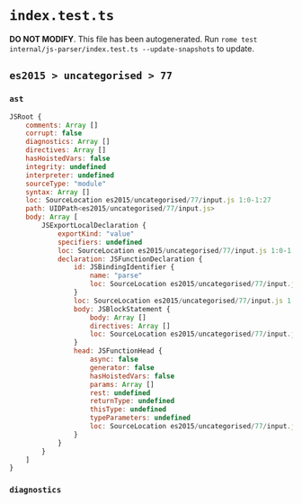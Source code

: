 # `index.test.ts`

**DO NOT MODIFY**. This file has been autogenerated. Run `rome test internal/js-parser/index.test.ts --update-snapshots` to update.

## `es2015 > uncategorised > 77`

### `ast`

```javascript
JSRoot {
	comments: Array []
	corrupt: false
	diagnostics: Array []
	directives: Array []
	hasHoistedVars: false
	integrity: undefined
	interpreter: undefined
	sourceType: "module"
	syntax: Array []
	loc: SourceLocation es2015/uncategorised/77/input.js 1:0-1:27
	path: UIDPath<es2015/uncategorised/77/input.js>
	body: Array [
		JSExportLocalDeclaration {
			exportKind: "value"
			specifiers: undefined
			loc: SourceLocation es2015/uncategorised/77/input.js 1:0-1:27
			declaration: JSFunctionDeclaration {
				id: JSBindingIdentifier {
					name: "parse"
					loc: SourceLocation es2015/uncategorised/77/input.js 1:16-1:21 (parse)
				}
				loc: SourceLocation es2015/uncategorised/77/input.js 1:7-1:27
				body: JSBlockStatement {
					body: Array []
					directives: Array []
					loc: SourceLocation es2015/uncategorised/77/input.js 1:24-1:27
				}
				head: JSFunctionHead {
					async: false
					generator: false
					hasHoistedVars: false
					params: Array []
					rest: undefined
					returnType: undefined
					thisType: undefined
					typeParameters: undefined
					loc: SourceLocation es2015/uncategorised/77/input.js 1:21-1:23
				}
			}
		}
	]
}
```

### `diagnostics`

```

```
